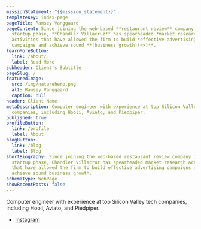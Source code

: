 ```yaml
---
missionStatement: "{{mission_statement}}"
templateKey: index-page
pageTitle: Ramsey Vanggaard
pageContent: Since joining the web-based **restaurant review** company in its
  startup phase, **Chandler Villacruz** has spearheaded *market research*
  activities that have allowed the firm to build *effective advertising*
  campaigns and achieve sound **[business growth](<>)**.
learnMoreButton:
  link: /about/
  label: Read More
subheader: Client's Subtitle
pageSlug: /
featuredImage:
  src: /img/naturehero.png
  alt: Ramsey Vanggaard
  caption: null
header: Client Name
metaDescription: Computer engineer with experience at top Silicon Valley tech
  companies, including Hooli, Aviato, and Piedpiper.
published: true
profileButton:
  link: /profile
  label: About
blogButton:
  link: /blog
  label: Blog
shortBiography: Since joining the web-based restaurant review company in its
  startup phase, Chandler Villacruz has spearheaded market research activities
  that have allowed the firm to build effective advertising campaigns and
  achieve sound business growth.
schemaType: WebPage
showRecentPosts: false
---
```

Computer engineer with experience at top Silicon Valley tech companies, including Hooli, Aviato, and Piedpiper.

* [I﻿nstagram](https://www.instagram.com/ramseyvanggaard/)